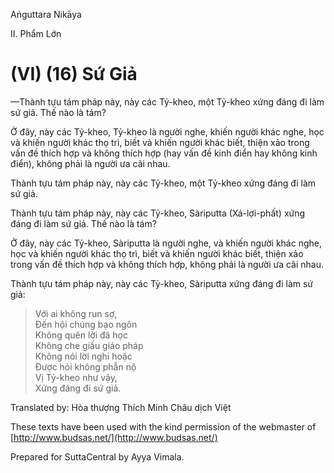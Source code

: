  

Aṅguttara Nikāya

II. Phẩm Lớn

# (VI) (16) Sứ Giả

—Thành tựu tám pháp này, này các Tỷ-kheo, một Tỷ-kheo xứng đáng đi làm sứ giả. Thế nào là tám?

Ở đây, này các Tỷ-kheo, Tỷ-kheo là người nghe, khiến người khác nghe, học và khiến người khác thọ trì, biết và khiến người khác biết, thiện xảo trong vấn đề thích hợp và không thích hợp (hay vấn đề kinh điển hay không kinh điển), không phải là người ưa cãi nhau.

Thành tựu tám pháp này, này các Tỷ-kheo, một Tỷ-kheo xứng đáng đi làm sứ giả.

Thành tựu tám pháp này, này các Tỷ-kheo, Sàriputta (Xá-lợi-phất) xứng đáng đi làm sứ giả. Thế nào là tám?

Ở đây, này các Tỷ-kheo, Sàriputta là người nghe, và khiến người khác nghe, học và khiến người khác thọ trì, biết và khiến người khác biết, thiện xảo trong vấn đề thích hợp và không thích hợp, không phải là người ưa cãi nhau.

Thành tựu tám pháp này, này các Tỷ-kheo, Sàriputta xứng đáng đi làm sứ giả:

> Với ai không run sợ,  
> Ðến hội chúng bạo ngôn  
> Không quên lời đã học  
> Không che giấu giáo pháp  
> Không nói lời nghi hoặc  
> Ðược hỏi không phẫn nộ  
> Vị Tỷ-kheo như vậy,  
> Xứng đáng đi sứ giả.

Translated by: Hòa thượng Thích Minh Châu dịch Việt

These texts have been used with the kind permission of the webmaster of [http://www.budsas.net/](http://www.budsas.net/)

Prepared for SuttaCentral by Ayya Vimala.